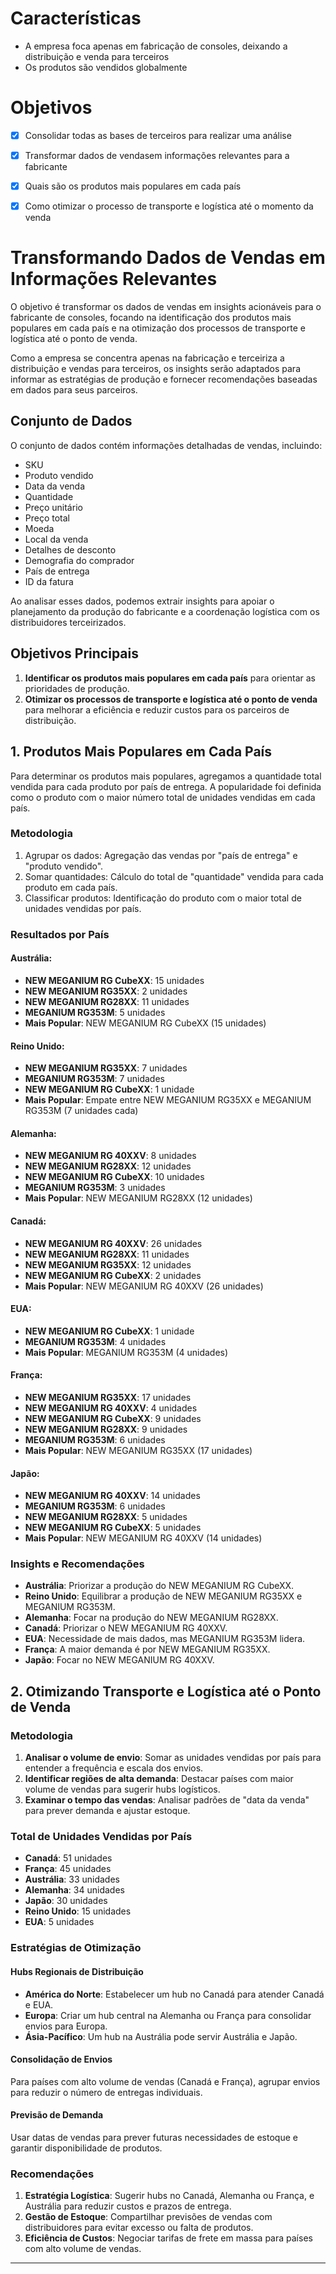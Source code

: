# Características

- A empresa foca apenas em fabricação de consoles, deixando a distribuição e venda para terceiros
- Os produtos são vendidos globalmente

# Objetivos

- [x] Consolidar todas as bases de terceiros para realizar uma análise
- [x] Transformar dados de vendasem informações relevantes para a fabricante
- [x] Quais são os produtos mais populares em cada país
- [x] Como otimizar o processo de transporte e logística até o momento da venda



# Transformando Dados de Vendas em Informações Relevantes

O objetivo é transformar os dados de vendas em insights acionáveis para o fabricante de consoles, focando na identificação dos produtos mais populares em cada país e na otimização dos processos de transporte e logística até o ponto de venda.

Como a empresa se concentra apenas na fabricação e terceiriza a distribuição e vendas para terceiros, os insights serão adaptados para informar as estratégias de produção e fornecer recomendações baseadas em dados para seus parceiros.

## Conjunto de Dados

O conjunto de dados contém informações detalhadas de vendas, incluindo:

- SKU
- Produto vendido
- Data da venda
- Quantidade
- Preço unitário
- Preço total
- Moeda
- Local da venda
- Detalhes de desconto
- Demografia do comprador
- País de entrega
- ID da fatura

Ao analisar esses dados, podemos extrair insights para apoiar o planejamento da produção do fabricante e a coordenação logística com os distribuidores terceirizados.

## Objetivos Principais

1. **Identificar os produtos mais populares em cada país** para orientar as prioridades de produção.
2. **Otimizar os processos de transporte e logística até o ponto de venda** para melhorar a eficiência e reduzir custos para os parceiros de distribuição.

## 1. Produtos Mais Populares em Cada País

Para determinar os produtos mais populares, agregamos a quantidade total vendida para cada produto por país de entrega. A popularidade foi definida como o produto com o maior número total de unidades vendidas em cada país.

### Metodologia

1. Agrupar os dados: Agregação das vendas por "país de entrega" e "produto vendido".
2. Somar quantidades: Cálculo do total de "quantidade" vendida para cada produto em cada país.
3. Classificar produtos: Identificação do produto com o maior total de unidades vendidas por país.

### Resultados por País

#### Austrália:
- **NEW MEGANIUM RG CubeXX**: 15 unidades
- **NEW MEGANIUM RG35XX**: 2 unidades
- **NEW MEGANIUM RG28XX**: 11 unidades
- **MEGANIUM RG353M**: 5 unidades
- **Mais Popular**: NEW MEGANIUM RG CubeXX (15 unidades)

#### Reino Unido:
- **NEW MEGANIUM RG35XX**: 7 unidades
- **MEGANIUM RG353M**: 7 unidades
- **NEW MEGANIUM RG CubeXX**: 1 unidade
- **Mais Popular**: Empate entre NEW MEGANIUM RG35XX e MEGANIUM RG353M (7 unidades cada)

#### Alemanha:
- **NEW MEGANIUM RG 40XXV**: 8 unidades
- **NEW MEGANIUM RG28XX**: 12 unidades
- **NEW MEGANIUM RG CubeXX**: 10 unidades
- **MEGANIUM RG353M**: 3 unidades
- **Mais Popular**: NEW MEGANIUM RG28XX (12 unidades)

#### Canadá:
- **NEW MEGANIUM RG 40XXV**: 26 unidades
- **NEW MEGANIUM RG28XX**: 11 unidades
- **NEW MEGANIUM RG35XX**: 12 unidades
- **NEW MEGANIUM RG CubeXX**: 2 unidades
- **Mais Popular**: NEW MEGANIUM RG 40XXV (26 unidades)

#### EUA:
- **NEW MEGANIUM RG CubeXX**: 1 unidade
- **MEGANIUM RG353M**: 4 unidades
- **Mais Popular**: MEGANIUM RG353M (4 unidades)

#### França:
- **NEW MEGANIUM RG35XX**: 17 unidades
- **NEW MEGANIUM RG 40XXV**: 4 unidades
- **NEW MEGANIUM RG CubeXX**: 9 unidades
- **NEW MEGANIUM RG28XX**: 9 unidades
- **MEGANIUM RG353M**: 6 unidades
- **Mais Popular**: NEW MEGANIUM RG35XX (17 unidades)

#### Japão:
- **NEW MEGANIUM RG 40XXV**: 14 unidades
- **MEGANIUM RG353M**: 6 unidades
- **NEW MEGANIUM RG28XX**: 5 unidades
- **NEW MEGANIUM RG CubeXX**: 5 unidades
- **Mais Popular**: NEW MEGANIUM RG 40XXV (14 unidades)

### Insights e Recomendações

- **Austrália**: Priorizar a produção do NEW MEGANIUM RG CubeXX.
- **Reino Unido**: Equilibrar a produção de NEW MEGANIUM RG35XX e MEGANIUM RG353M.
- **Alemanha**: Focar na produção do NEW MEGANIUM RG28XX.
- **Canadá**: Priorizar o NEW MEGANIUM RG 40XXV.
- **EUA**: Necessidade de mais dados, mas MEGANIUM RG353M lidera.
- **França**: A maior demanda é por NEW MEGANIUM RG35XX.
- **Japão**: Focar no NEW MEGANIUM RG 40XXV.

## 2. Otimizando Transporte e Logística até o Ponto de Venda

### Metodologia

1. **Analisar o volume de envio**: Somar as unidades vendidas por país para entender a frequência e escala dos envios.
2. **Identificar regiões de alta demanda**: Destacar países com maior volume de vendas para sugerir hubs logísticos.
3. **Examinar o tempo das vendas**: Analisar padrões de "data da venda" para prever demanda e ajustar estoque.

### Total de Unidades Vendidas por País

- **Canadá**: 51 unidades
- **França**: 45 unidades
- **Austrália**: 33 unidades
- **Alemanha**: 34 unidades
- **Japão**: 30 unidades
- **Reino Unido**: 15 unidades
- **EUA**: 5 unidades

### Estratégias de Otimização

#### Hubs Regionais de Distribuição

- **América do Norte**: Estabelecer um hub no Canadá para atender Canadá e EUA.
- **Europa**: Criar um hub central na Alemanha ou França para consolidar envios para Europa.
- **Ásia-Pacífico**: Um hub na Austrália pode servir Austrália e Japão.

#### Consolidação de Envios

Para países com alto volume de vendas (Canadá e França), agrupar envios para reduzir o número de entregas individuais.

#### Previsão de Demanda

Usar datas de vendas para prever futuras necessidades de estoque e garantir disponibilidade de produtos.

### Recomendações

1. **Estratégia Logística**: Sugerir hubs no Canadá, Alemanha ou França, e Austrália para reduzir custos e prazos de entrega.
2. **Gestão de Estoque**: Compartilhar previsões de vendas com distribuidores para evitar excesso ou falta de produtos.
3. **Eficiência de Custos**: Negociar tarifas de frete em massa para países com alto volume de vendas.


---

